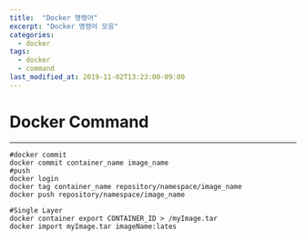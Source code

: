 ```yaml
---
title:  "Docker 명령어"
excerpt: "Docker 명령어 모음"
categories:
  - docker
tags:
  - docker
  - command
last_modified_at: 2019-11-02T13:23:00-09:00
---
```


# Docker Command

---

    #docker commit
    docker commit container_name image_name
    #push
    docker login
    docker tag container_name repository/namespace/image_name
    docker push repository/namespace/image_name
    
    #Single Layer
    docker container export CONTAINER_ID > /myImage.tar
    docker import myImage.tar imageName:lates